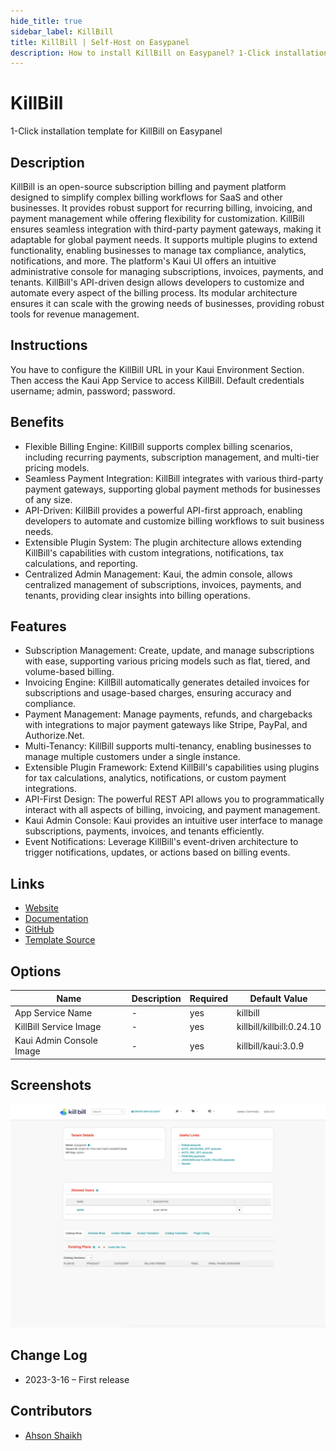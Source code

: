 ```yaml
---
hide_title: true
sidebar_label: KillBill
title: KillBill | Self-Host on Easypanel
description: How to install KillBill on Easypanel? 1-Click installation template for KillBill on Easypanel
---
```


<!-- generated -->

# KillBill

1-Click installation template for KillBill on Easypanel

## Description

KillBill is an open-source subscription billing and payment platform designed to simplify complex billing workflows for SaaS and other businesses. It provides robust support for recurring billing, invoicing, and payment management while offering flexibility for customization. KillBill ensures seamless integration with third-party payment gateways, making it adaptable for global payment needs. It supports multiple plugins to extend functionality, enabling businesses to manage tax compliance, analytics, notifications, and more. The platform&#39;s Kaui UI offers an intuitive administrative console for managing subscriptions, invoices, payments, and tenants. KillBill&#39;s API-driven design allows developers to customize and automate every aspect of the billing process. Its modular architecture ensures it can scale with the growing needs of businesses, providing robust tools for revenue management.

## Instructions

You have to configure the KillBill URL in your Kaui Environment Section. Then access the Kaui App Service to access KillBill. Default credentials username; admin, password; password.

## Benefits

- Flexible Billing Engine: KillBill supports complex billing scenarios, including recurring payments, subscription management, and multi-tier pricing models.
- Seamless Payment Integration: KillBill integrates with various third-party payment gateways, supporting global payment methods for businesses of any size.
- API-Driven: KillBill provides a powerful API-first approach, enabling developers to automate and customize billing workflows to suit business needs.
- Extensible Plugin System: The plugin architecture allows extending KillBill's capabilities with custom integrations, notifications, tax calculations, and reporting.
- Centralized Admin Management: Kaui, the admin console, allows centralized management of subscriptions, invoices, payments, and tenants, providing clear insights into billing operations.

## Features

- Subscription Management: Create, update, and manage subscriptions with ease, supporting various pricing models such as flat, tiered, and volume-based billing.
- Invoicing Engine: KillBill automatically generates detailed invoices for subscriptions and usage-based charges, ensuring accuracy and compliance.
- Payment Management: Manage payments, refunds, and chargebacks with integrations to major payment gateways like Stripe, PayPal, and Authorize.Net.
- Multi-Tenancy: KillBill supports multi-tenancy, enabling businesses to manage multiple customers under a single instance.
- Extensible Plugin Framework: Extend KillBill's capabilities using plugins for tax calculations, analytics, notifications, or custom payment integrations.
- API-First Design: The powerful REST API allows you to programmatically interact with all aspects of billing, invoicing, and payment management.
- Kaui Admin Console: Kaui provides an intuitive user interface to manage subscriptions, payments, invoices, and tenants efficiently.
- Event Notifications: Leverage KillBill's event-driven architecture to trigger notifications, updates, or actions based on billing events.

## Links

- [Website](https://killbill.io)
- [Documentation](https://docs.killbill.io)
- [GitHub](https://github.com/killbill/killbill)
- [Template Source](https://github.com/easypanel-io/templates/tree/main/templates/killbill)

## Options

Name | Description | Required | Default Value
-|-|-|-
App Service Name | - | yes | killbill
KillBill Service Image | - | yes | killbill/killbill:0.24.10
Kaui Admin Console Image | - | yes | killbill/kaui:3.0.9

## Screenshots

![KillBill Screenshot](./assets/screenshot.png)

## Change Log

- 2023-3-16 – First release

## Contributors

- [Ahson Shaikh](https://github.com/Ahson-Shaikh)

